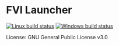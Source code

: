 # FVI Launcher

[![Linux build status](https://travis-ci.com/TeamForbiddenLLC/fvi-launcher.svg?branch=master)](https://travis-ci.com/TeamForbiddenLLC/fvi-launcher)
[![Windows build status](https://ci.appveyor.com/api/projects/status/github/TeamForbiddenLLC/fvi-launcher?svg=true&branch=master)](https://ci.appveyor.com/project/Warfork/fvi-launcher)

License: GNU General Public License v3.0
